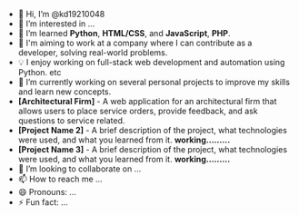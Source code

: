 - 👋 Hi, I’m @kd19210048
- 👀 I’m interested in ...
- 🌱 I’m learned **Python**, **HTML/CSS**, and **JavaScript**, **PHP**.
- 🎯 I'm aiming to work at a company where I can contribute as a developer, solving real-world problems.
- 💡 I enjoy working on full-stack web development and automation using Python. etc
- 🔭 I’m currently working on several personal projects to improve my skills and learn new concepts.
-    **[Architectural Firm]** - A web application for an architectural firm that allows users to place service orders, provide feedback, and ask questions to service related.
-    **[Project Name 2]** - A brief description of the project, what technologies were used, and what you learned from it. **working.........**
-    **[Project Name 3]** - A brief description of the project, what technologies were used, and what you learned from it. **working.........**
- 💞️ I’m looking to collaborate on ...
- 📫 How to reach me ...
- 😄 Pronouns: ...
- ⚡ Fun fact: ...

<!---
kd19210048/kd19210048 is a ✨ special ✨ repository because its `README.md` (this file) appears on your GitHub profile.
You can click the Preview link to take a look at your changes.
--->
